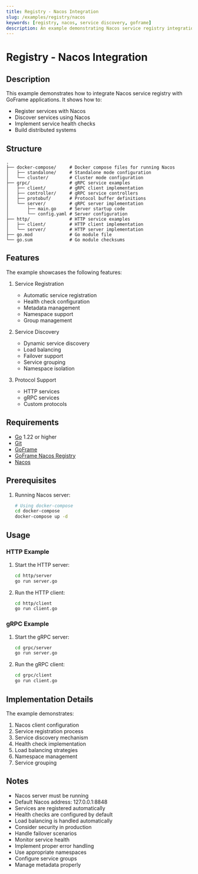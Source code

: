 ```yaml
---
title: Registry - Nacos Integration
slug: /examples/registry/nacos
keywords: [registry, nacos, service discovery, goframe]
description: An example demonstrating Nacos service registry integration in GoFrame
---
```


# Registry - Nacos Integration

## Description

This example demonstrates how to integrate Nacos service registry with GoFrame applications. It shows how to:
- Register services with Nacos
- Discover services using Nacos
- Implement service health checks
- Build distributed systems

## Structure

```
.
├── docker-compose/     # Docker compose files for running Nacos
│   ├── standalone/     # Standalone mode configuration
│   └── cluster/        # Cluster mode configuration
├── grpc/               # gRPC service examples
│   ├── client/         # gRPC client implementation
│   ├── controller/     # gRPC service controllers
│   ├── protobuf/       # Protocol buffer definitions
│   └── server/         # gRPC server implementation
│       ├── main.go     # Server startup code
│       └── config.yaml # Server configuration
├── http/               # HTTP service examples
│   ├── client/         # HTTP client implementation
│   └── server/         # HTTP server implementation
├── go.mod              # Go module file
└── go.sum              # Go module checksums
```

## Features

The example showcases the following features:
1. Service Registration
   - Automatic service registration
   - Health check configuration
   - Metadata management
   - Namespace support
   - Group management

2. Service Discovery
   - Dynamic service discovery
   - Load balancing
   - Failover support
   - Service grouping
   - Namespace isolation

3. Protocol Support
   - HTTP services
   - gRPC services
   - Custom protocols

## Requirements

- [Go](https://golang.org/dl/) 1.22 or higher
- [Git](https://git-scm.com/downloads)
- [GoFrame](https://goframe.org)
- [GoFrame Nacos Registry](https://github.com/gogf/gf/tree/master/contrib/registry/nacos)
- [Nacos](https://nacos.io/en-us/docs/v2/quickstart/quick-start.html)

## Prerequisites

1. Running Nacos server:
   ```bash
   # Using docker-compose
   cd docker-compose
   docker-compose up -d
   ```

## Usage

### HTTP Example

1. Start the HTTP server:
   ```bash
   cd http/server
   go run server.go
   ```

2. Run the HTTP client:
   ```bash
   cd http/client
   go run client.go
   ```

### gRPC Example

1. Start the gRPC server:
   ```bash
   cd grpc/server
   go run server.go
   ```

2. Run the gRPC client:
   ```bash
   cd grpc/client
   go run client.go
   ```

## Implementation Details

The example demonstrates:
1. Nacos client configuration
2. Service registration process
3. Service discovery mechanism
4. Health check implementation
5. Load balancing strategies
6. Namespace management
7. Service grouping

## Notes

- Nacos server must be running
- Default Nacos address: 127.0.0.1:8848
- Services are registered automatically
- Health checks are configured by default
- Load balancing is handled automatically
- Consider security in production
- Handle failover scenarios
- Monitor service health
- Implement proper error handling
- Use appropriate namespaces
- Configure service groups
- Manage metadata properly
